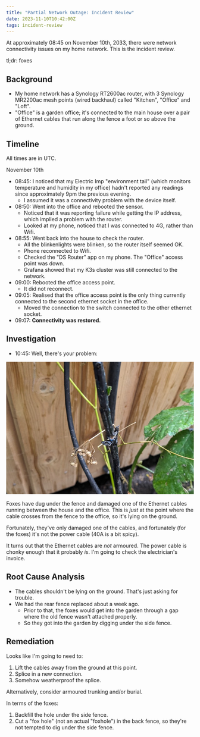```yaml
---
title: "Partial Network Outage: Incident Review"
date: 2023-11-10T10:42:00Z
tags: incident-review
---
```


At approximately 08:45 on November 10th, 2033, there were network connectivity issues on my home network. This is the
incident review.

tl;dr: foxes

## Background

- My home network has a Synology RT2600ac router, with 3 Synology MR2200ac mesh points (wired backhaul) called
  "Kitchen", "Office" and "Loft".
- "Office" is a garden office; it's connected to the main house over a pair of Ethernet cables that run along
  the fence a foot or so above the ground.

## Timeline

All times are in UTC.

November 10th
- 08:45: I noticed that my Electric Imp "environment tail" (which monitors temperature and humidity in my office) hadn't
  reported any readings since approximately 9pm the previous evening.
  - I assumed it was a connectivity problem with the device itself.
- 08:50: Went into the office and rebooted the sensor.
  - Noticed that it was reporting failure while getting the IP address, which implied a problem with the router.
  - Looked at my phone, noticed that I was connected to 4G, rather than Wifi.
- 08:55: Went back into the house to check the router.
  - All the blinkenlights were blinken, so the router itself seemed OK.
  - Phone reconnected to Wifi.
  - Checked the "DS Router" app on my phone. The "Office" access point was down.
  - Grafana showed that my K3s cluster was still connected to the network.
- 09:00: Rebooted the office access point.
  - It did not reconnect.
- 09:05: Realised that the office access point is the only thing currently connected to the second ethernet socket in
  the office.
  - Moved the connection to the switch connected to the other ethernet socket.
- 09:07: **Connectivity was restored.**

## Investigation

- 10:45: Well, there's your problem:

![](/images/2023/2023-11-10-partial-network-outage-incident-report/damaged-cable.jpg)

Foxes have dug under the fence and damaged one of the Ethernet cables running between the house and the office. This is
_just_ at the point where the cable crosses from the fence to the office, so it's lying on the ground.

Fortunately, they've only damaged one of the cables, and fortunately (for the foxes) it's not the power cable (40A is a bit spicy).

It turns out that the Ethernet cables are _not_ armoured. The power cable is chonky enough that it probably _is_. I'm
going to check the electrician's invoice.

## Root Cause Analysis

- The cables shouldn't be lying on the ground. That's just asking for trouble.
- We had the rear fence replaced about a week ago.
  - Prior to that, the foxes would get into the garden through a gap where the old fence wasn't attached properly.
  - So they got into the garden by digging under the side fence.

## Remediation

Looks like I'm going to need to:

1. Lift the cables away from the ground at this point.
2. Splice in a new connection.
3. Somehow weatherproof the splice.

Alternatively, consider armoured trunking and/or burial.

In terms of the foxes:

1. Backfill the hole under the side fence.
2. Cut a "fox hole" (not an actual "foxhole") in the back fence, so they're not tempted to dig under the side fence.
